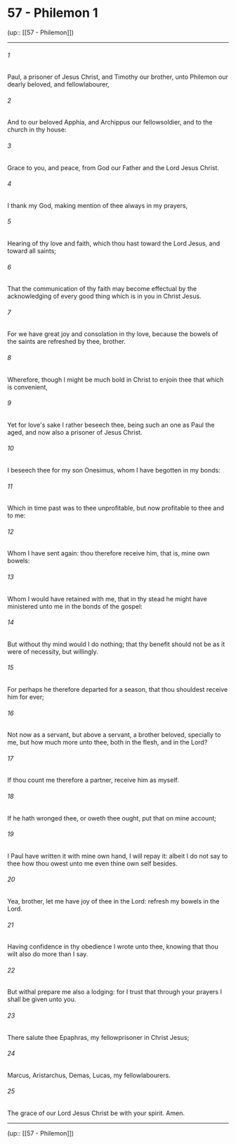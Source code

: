 # 57 - Philemon 1

(up:: [[57 - Philemon]])

***


###### 1 
Paul, a prisoner of Jesus Christ, and Timothy our brother, unto Philemon our dearly beloved, and fellowlabourer, 

###### 2 
And to our beloved Apphia, and Archippus our fellowsoldier, and to the church in thy house: 

###### 3 
Grace to you, and peace, from God our Father and the Lord Jesus Christ. 

###### 4 
I thank my God, making mention of thee always in my prayers, 

###### 5 
Hearing of thy love and faith, which thou hast toward the Lord Jesus, and toward all saints; 

###### 6 
That the communication of thy faith may become effectual by the acknowledging of every good thing which is in you in Christ Jesus. 

###### 7 
For we have great joy and consolation in thy love, because the bowels of the saints are refreshed by thee, brother. 

###### 8 
Wherefore, though I might be much bold in Christ to enjoin thee that which is convenient, 

###### 9 
Yet for love's sake I rather beseech thee, being such an one as Paul the aged, and now also a prisoner of Jesus Christ. 

###### 10 
I beseech thee for my son Onesimus, whom I have begotten in my bonds: 

###### 11 
Which in time past was to thee unprofitable, but now profitable to thee and to me: 

###### 12 
Whom I have sent again: thou therefore receive him, that is, mine own bowels: 

###### 13 
Whom I would have retained with me, that in thy stead he might have ministered unto me in the bonds of the gospel: 

###### 14 
But without thy mind would I do nothing; that thy benefit should not be as it were of necessity, but willingly. 

###### 15 
For perhaps he therefore departed for a season, that thou shouldest receive him for ever; 

###### 16 
Not now as a servant, but above a servant, a brother beloved, specially to me, but how much more unto thee, both in the flesh, and in the Lord? 

###### 17 
If thou count me therefore a partner, receive him as myself. 

###### 18 
If he hath wronged thee, or oweth thee ought, put that on mine account; 

###### 19 
I Paul have written it with mine own hand, I will repay it: albeit I do not say to thee how thou owest unto me even thine own self besides. 

###### 20 
Yea, brother, let me have joy of thee in the Lord: refresh my bowels in the Lord. 

###### 21 
Having confidence in thy obedience I wrote unto thee, knowing that thou wilt also do more than I say. 

###### 22 
But withal prepare me also a lodging: for I trust that through your prayers I shall be given unto you. 

###### 23 
There salute thee Epaphras, my fellowprisoner in Christ Jesus; 

###### 24 
Marcus, Aristarchus, Demas, Lucas, my fellowlabourers. 

###### 25 
The grace of our Lord Jesus Christ be with your spirit. Amen.

***

(up:: [[57 - Philemon]])
